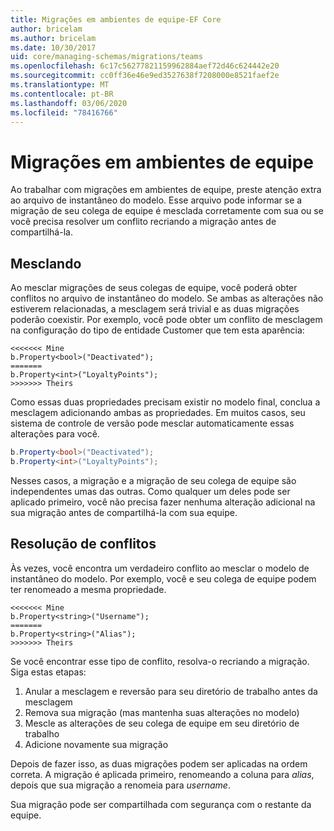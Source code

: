 ```yaml
---
title: Migrações em ambientes de equipe-EF Core
author: bricelam
ms.author: bricelam
ms.date: 10/30/2017
uid: core/managing-schemas/migrations/teams
ms.openlocfilehash: 6c17c56277821159962884aef72d46c624442e20
ms.sourcegitcommit: cc0ff36e46e9ed3527638f7208000e8521faef2e
ms.translationtype: MT
ms.contentlocale: pt-BR
ms.lasthandoff: 03/06/2020
ms.locfileid: "78416766"
---
```

# <a name="migrations-in-team-environments"></a>Migrações em ambientes de equipe

Ao trabalhar com migrações em ambientes de equipe, preste atenção extra ao arquivo de instantâneo do modelo. Esse arquivo pode informar se a migração de seu colega de equipe é mesclada corretamente com sua ou se você precisa resolver um conflito recriando a migração antes de compartilhá-la.

## <a name="merging"></a>Mesclando

Ao mesclar migrações de seus colegas de equipe, você poderá obter conflitos no arquivo de instantâneo do modelo. Se ambas as alterações não estiverem relacionadas, a mesclagem será trivial e as duas migrações poderão coexistir. Por exemplo, você pode obter um conflito de mesclagem na configuração do tipo de entidade Customer que tem esta aparência:

``` output
<<<<<<< Mine
b.Property<bool>("Deactivated");
=======
b.Property<int>("LoyaltyPoints");
>>>>>>> Theirs
```

Como essas duas propriedades precisam existir no modelo final, conclua a mesclagem adicionando ambas as propriedades. Em muitos casos, seu sistema de controle de versão pode mesclar automaticamente essas alterações para você.

``` csharp
b.Property<bool>("Deactivated");
b.Property<int>("LoyaltyPoints");
```

Nesses casos, a migração e a migração de seu colega de equipe são independentes umas das outras. Como qualquer um deles pode ser aplicado primeiro, você não precisa fazer nenhuma alteração adicional na sua migração antes de compartilhá-la com sua equipe.

## <a name="resolving-conflicts"></a>Resolução de conflitos

Às vezes, você encontra um verdadeiro conflito ao mesclar o modelo de instantâneo do modelo. Por exemplo, você e seu colega de equipe podem ter renomeado a mesma propriedade.

``` output
<<<<<<< Mine
b.Property<string>("Username");
=======
b.Property<string>("Alias");
>>>>>>> Theirs
```

Se você encontrar esse tipo de conflito, resolva-o recriando a migração. Siga estas etapas:

1. Anular a mesclagem e reversão para seu diretório de trabalho antes da mesclagem
2. Remova sua migração (mas mantenha suas alterações no modelo)
3. Mescle as alterações de seu colega de equipe em seu diretório de trabalho
4. Adicione novamente sua migração

Depois de fazer isso, as duas migrações podem ser aplicadas na ordem correta. A migração é aplicada primeiro, renomeando a coluna para *alias*, depois que sua migração a renomeia para *username*.

Sua migração pode ser compartilhada com segurança com o restante da equipe.
